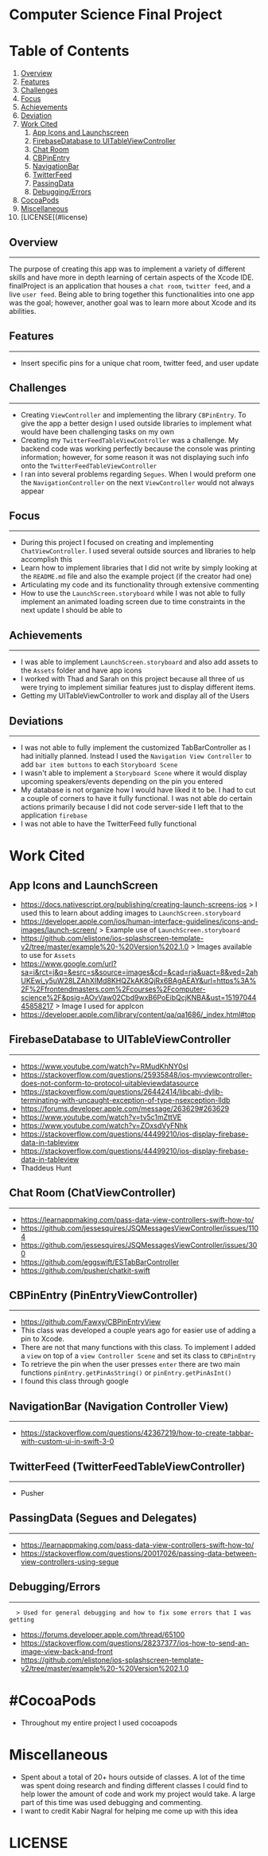 # Computer Science Final Project

Table of Contents
=================
1. [Overview](#interview)
2. [Features](#features)
3. [Challenges](#challenges)
4. [Focus](#focus)
5. [Achievements](#achievements)
6. [Deviation](#deviation)
7. [Work Cited](#workcited)
    1. [App Icons and Launchscreen](#appicons)
    2. [FirebaseDatabase to UITableViewController](#firebase)
    3. [Chat Room](#chatroom)
    4. [CBPinEntry](#cbpin)
    5. [NavigationBar](#navigationbar)
    6. [TwitterFeed](#twitterfeed)
    7. [PassingData](#passingdata)
    8. [Debugging/Errors](#debugging)
8. [CocoaPods](#cocoapods)
9. [Miscellaneous](#miscellaneous)
10. [LICENSE[(#license)

## Overview <a name="interview"></a>
-----------
  The purpose of creating this app was to implement a variety of different skills and have more in depth learning of certain aspects of the Xcode IDE. finalProject is an application that houses a `chat room`, `twitter feed`, and a live `user feed`. Being able to bring together this functionalities into one app was the goal; however, another goal was to learn more about Xcode and its abilities.

## Features <a name="features"></a>
-----------
* Insert specific pins for a unique chat room, twitter feed, and user update

## Challenges<a name="challenges"></a>
-------------
* Creating `ViewController` and implementing the library `CBPinEntry`. To give the app a better design I used outside libraries to implement what would have been challenging tasks on my own
* Creating my `TwitterFeedTableViewController` was a challenge. My backend code was working perfectly because the console was printing information; however, for some reason it was not displaying such info onto the `TwitterFeedTableViewController`
* I ran into several problems regarding `Segues`. When I would preform one the `NavigationController` on the next `ViewController` would not always appear

## Focus<a name="focus"></a>
--------
 * During this project I focused on creating and implementing `ChatViewController`. I used several outside sources and libraries to help accomplish this
 * Learn how to implement libraries that I did not write by simply looking at the `README.md` file and also the example project (if the creator had one)
 * Articulating my code and its functionality through extensive commenting
 * How to use the `LaunchScreen.storyboard` while I was not able to fully implement an animated loading screen due to time constraints in the next update I should be able to

## Achievements<a name="achievements"></a>
---------------
* I was able to implement `LaunchScreen.storyboard` and also add assets to the `Assets` folder and have app icons
* I worked with Thad and Sarah on this project because all three of us were trying to implement similiar features just to display different items.
* Getting my UITableViewController to work and display all of the Users

## Deviations<a name="deviation"></a>
-------------
* I was not able to fully implement the customized TabBarController as I had initially planned. Instead I used the `Navigation View Controller` to add `bar item buttons` to each `Storyboard Scene`
* I wasn't able to implement a `Storyboard Scene` where it would display upcoming speakers/events depending on the pin you entered
* My database is not organize how I would have liked it to be. I had to cut a couple of corners to have it fully functional. I was not able do certain actions primarily because I did not code server-side I left that to the application `firebase`
* I was not able to have the TwitterFeed fully functional


# Work Cited<a name="workcited"></a>


App Icons and LaunchScreen<a name="appicons"></a>
----------------------------
* https://docs.nativescript.org/publishing/creating-launch-screens-ios
      > I used this to learn about adding images to `LaunchScreen.storyboard` 
* https://developer.apple.com/ios/human-interface-guidelines/icons-and-images/launch-screen/
      > Example use of `LaunchScreen.storyboard` 
* https://github.com/elistone/ios-splashscreen-template-v2/tree/master/example%20-%20Version%202.1.0
      > Images available to use for `Assets` 
* https://www.google.com/url?sa=i&rct=j&q=&esrc=s&source=images&cd=&cad=rja&uact=8&ved=2ahUKEwi_y5uW28LZAhXIMd8KHQZkAK8QjRx6BAgAEAY&url=https%3A%2F%2Ffrontendmasters.com%2Fcourses%2Fcomputer-science%2F&psig=AOvVaw02Cbd9wxB6PoEibQcjKNBA&ust=1519704445858217
      > Image I used for appIcon 
* https://developer.apple.com/library/content/qa/qa1686/_index.html#top

## FirebaseDatabase to UITableViewController<a name="firebase"></a>
--------------------------------------------

* https://www.youtube.com/watch?v=RMudKhNY0sI
* https://stackoverflow.com/questions/25935848/ios-myviewcontroller-does-not-conform-to-protocol-uitableviewdatasource
* https://stackoverflow.com/questions/26442414/libcabi-dylib-terminating-with-uncaught-exception-of-type-nsexception-lldb
* https://forums.developer.apple.com/message/263629#263629
* https://www.youtube.com/watch?v=tv5c1mZttVE
* https://www.youtube.com/watch?v=ZOxsdVyFNhk
* https://stackoverflow.com/questions/44499210/ios-display-firebase-data-in-tableview
* https://stackoverflow.com/questions/44499210/ios-display-firebase-data-in-tableview
* Thaddeus Hunt

## Chat Room (ChatViewController)<a name="chatroom"></a>
---------------------------------
    
* https://learnappmaking.com/pass-data-view-controllers-swift-how-to/
* https://github.com/jessesquires/JSQMessagesViewController/issues/1104
* https://github.com/jessesquires/JSQMessagesViewController/issues/300
* https://github.com/eggswift/ESTabBarController
* https://github.com/pusher/chatkit-swift


## CBPinEntry (PinEntryViewController)<a name="cbpin"></a>
-------------------------------------
* https://github.com/Fawxy/CBPinEntryView
* This class was developed a couple years ago for easier use of adding a pin to Xcode.
* There are not that many functions with this class. To implement I added a `view` on top of a `view Controller Scene` and set its class to `CBPinEntry`
* To retrieve the pin when the user presses `enter` there are two main functions `pinEntry.getPinAsString()` or `pinEntry.getPinAsInt()`
* I found this class through google

## NavigationBar (Navigation Controller View)<a name="navigationbar"></a>
--------------------------------------------   
* https://stackoverflow.com/questions/42367219/how-to-create-tabbar-with-custom-ui-in-swift-3-0

## TwitterFeed (TwitterFeedTableViewController)<a name="twitterfeed"></a>
-----------------------------------------------

* Pusher

## PassingData (Segues and Delegates)<a name="passingdata"></a>
-------------------------------------
* https://learnappmaking.com/pass-data-view-controllers-swift-how-to/
* https://stackoverflow.com/questions/20017026/passing-data-between-view-controllers-using-segue

## Debugging/Errors<a name="debugging"></a>
-------------------
      > Used for general debugging and how to fix some errors that I was getting 
* https://forums.developer.apple.com/thread/65100
* https://stackoverflow.com/questions/28237377/ios-how-to-send-an-image-view-back-and-front
* https://github.com/elistone/ios-splashscreen-template-v2/tree/master/example%20-%20Version%202.1.0

#CocoaPods<a name="cocoapods"></a>
==========
* Throughout my entire project I used cocoapods

# Miscellaneous<a name="miscellaneous"></a>

* Spent about a total of 20+ hours outside of classes. A lot of the time was spent doing research and finding different classes I could find to help lower the amount of code and work my project would take. A large part of this time was used debugging and commenting.
* I want to credit Kabir Nagral for helping me come up with this idea


# LICENSE<a name="license"></a>
